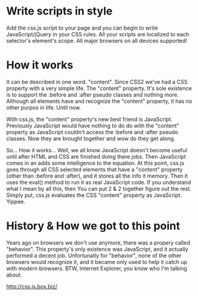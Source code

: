 Write scripts in style
======================
Add the css.js script to your page and you can begin to write JavaScript/jQuery in your CSS rules. All your scripts are localized to each selector's element's scope. All major browsers on all devices supported!

How it works
============
It can be described in one word. "content". Since CSS2 we've had a CSS property with a very simple life. The "content" property. It's sole existence is to support the :before and :after pseudo classes and nothing more. Although all elements have and recognize the "content" property, it has no other purpos in life. Until now.

With css.js, the "content" property's new best friend is JavaScript. Previously JavaScript would have nothing to do do with the "content" property as JavaScript couldn't access the :before and :after pseudo classes. Now they are brought together and wow do they get along.

So... How it works...
Well, we all know JavaScript doesn't become useful until after HTML and CSS are finished doing there jobs. Then JavaScript comes in an adds some intelligence to the equation. At this point, css.js goes through all CSS selected elements that have a "content" property (other than :before and :after), and it stores all the info it memory. Then it uses the eval() method to run it as real JavaScript code. If you understand what I mean by all this, then You can put 2 & 2 together figure out the rest. Simply put, css.js evaluates the CSS "content" property as JavaScript. Yippee.

History & How we got to this point
==================================

Years ago on browsers we don't use anymore, there was a propery called "behavior". This property's only existence was JavaScript, and it actually performed a decent job. Unfortunatly for "behavior", none of the other browsers would recognize it, and it became only used to help it catch up with modern browsers. BTW, Internet Explorer, you know who I'm talking about.




http://css.js.box.biz/
